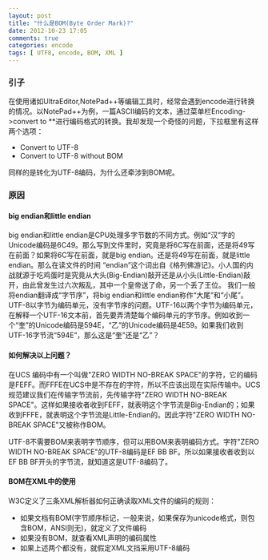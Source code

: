 ```yaml
---
layout: post
title: "什么是BOM(Byte Order Mark)?"
date: 2012-10-23 17:05
comments: true
categories: encode
tags: [ UTF8, encode, BOM, XML ]
---
```

### 引子
在使用诸如UltraEditor,NotePad++等编辑工具时，经常会遇到encode进行转换的情况。以NotePad++为例，一篇ASCII编码的文本，通过菜单栏Encoding->convert to **进行编码格式的转换。我却发现一个奇怪的问题，下拉框里有这样两个选项：

* Convert to UTF-8
* Convert to UTF-8 without BOM

同样的是转化为UTF-8编码，为什么还牵涉到BOM呢。
<!--more-->

### 原因

#### big endian和little endian

big endian和little endian是CPU处理多字节数的不同方式。例如“汉”字的Unicode编码是6C49。那么写到文件里时，究竟是将6C写在前面，还是将49写在前面？如果将6C写在前面，就是big endian。还是将49写在前面，就是little endian。那么在读文件的时间 “endian”这个词出自《格列佛游记》。小人国的内战就源于吃鸡蛋时是究竟从大头(Big-Endian)敲开还是从小头(Little-Endian)敲开，由此曾发生过六次叛乱，其中一个皇帝送了命，另一个丢了王位。
我们一般将endian翻译成“字节序”，将big endian和little endian称作“大尾”和“小尾”。
UTF-8以字节为编码单元，没有字节序的问题。UTF-16以两个字节为编码单元，在解释一个UTF-16文本前，首先要弄清楚每个编码单元的字节序。例如收到一个“奎”的Unicode编码是594E，“乙”的Unicode编码是4E59。如果我们收到UTF-16字节流“594E”，那么这是“奎”还是“乙”？

#### 如何解决以上问题？

在UCS 编码中有一个叫做"ZERO WIDTH NO-BREAK SPACE"的字符，它的编码是FEFF。而FFFE在UCS中是不存在的字符，所以不应该出现在实际传输中。UCS规范建议我们在传输字节流前，先传输字符"ZERO WIDTH NO-BREAK SPACE"。这样如果接收者收到FEFF，就表明这个字节流是Big-Endian的；如果收到FFFE，就表明这个字节流是Little-Endian的。因此字符"ZERO WIDTH NO-BREAK SPACE"又被称作BOM。

UTF-8不需要BOM来表明字节顺序，但可以用BOM来表明编码方式。字符"ZERO WIDTH NO-BREAK SPACE"的UTF-8编码是EF BB BF。所以如果接收者收到以EF BB BF开头的字节流，就知道这是UTF-8编码了。

#### BOM在XML中的使用

 W3C定义了三条XML解析器如何正确读取XML文件的编码的规则：

* 如果文档有BOM(字节顺序标记，一般来说，如果保存为unicode格式，则包含BOM，ANSI则无)，就定义了文件编码
* 如果没有BOM，就查看XML声明的编码属性
* 如果上述两个都没有，就假定XML文挡采用UTF-8编码
